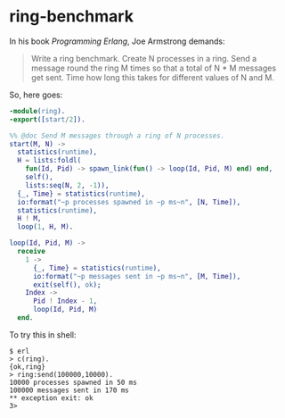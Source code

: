 # ring-benchmark

In his book *Programming Erlang*, Joe Armstrong demands:

> Write a ring benchmark. Create N processes in a ring. Send a message round the ring M times so that a total of N * M messages get sent. Time how long this takes for different values of N and M.

So, here goes:
```Erlang
-module(ring).
-export([start/2]).

%% @doc Send M messages through a ring of N processes.
start(M, N) ->
  statistics(runtime),
  H = lists:foldl(
    fun(Id, Pid) -> spawn_link(fun() -> loop(Id, Pid, M) end) end,
    self(),
    lists:seq(N, 2, -1)),
  {_, Time} = statistics(runtime),
  io:format("~p processes spawned in ~p ms~n", [N, Time]),
  statistics(runtime),
  H ! M,
  loop(1, H, M).

loop(Id, Pid, M) ->
  receive
    1 ->
      {_, Time} = statistics(runtime),
      io:format("~p messages sent in ~p ms~n", [M, Time]),
      exit(self(), ok);
    Index ->
      Pid ! Index - 1,
      loop(Id, Pid, M)
  end.
```

To try this in shell:
```
$ erl
> c(ring).
{ok,ring}
> ring:send(100000,10000).
10000 processes spawned in 50 ms
100000 messages sent in 170 ms
** exception exit: ok
3>
```
